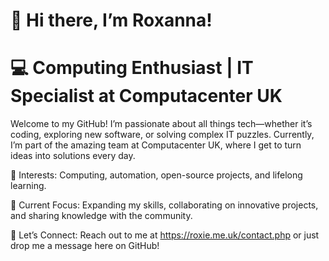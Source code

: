 # 👋 Hi there, I’m Roxanna!

# 💻 Computing Enthusiast | IT Specialist at Computacenter UK
Welcome to my GitHub!
I’m passionate about all things tech—whether it’s coding, exploring new software, or solving complex IT puzzles. Currently, I’m part of the amazing team at Computacenter UK, where I get to turn ideas into solutions every day.

👀 Interests: Computing, automation, open-source projects, and lifelong learning.

🌱 Current Focus: Expanding my skills, collaborating on innovative projects, and sharing knowledge with the community.

🤝 Let’s Connect:
Reach out to me at
https://roxie.me.uk/contact.php or just drop me a message here on GitHub!

<!---
Roxanna2310/Roxanna2310 is a ✨ special ✨ repository because its `README.md` (this file) appears on your GitHub profile.
You can click the Preview link to take a look at your changes.
--->
